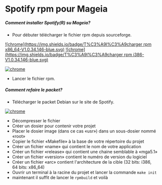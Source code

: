 # Spotify rpm pour Mageia
##### Comment installer Spotify(R) su Mageia?
- Pour débuter télécharger le fichier rpm depuis sourceforge.

[![chrome](https://img.shields.io/badge/T%C3%A9l%C3%A9charger rpm x86_64-V1.0.34.146-blue.svg)](https://sourceforge.net/projects/spotify-mageia/files/Spotify-1.0.34.146-mga6.1.x86_64.rpm/download)
[![chrome](https://img.shields.io/badge/T%C3%A9l%C3%A9charger rpm i386-V1.0.34.146-blue.svg)](https://sourceforge.net/projects/spotify-mageia/files/1.0.34.146/i386/Spotify-1.0.34.146-mga5.1.i386.rpm/download)

[![chrome](https://img.shields.io/badge/Sourceforge-V1.0.34.146-blue.svg)](https://sourceforge.net/projects/spotify-mageia/)

- Lancer le fichier rpm.

##### Comment refaire le packet?
- Télécharger le packet Debian sur le site de Spotify.

[![chrome](https://img.shields.io/badge/Liste-téléchargement-blue.svg)](http://repository.spotify.com/pool/non-free/s/spotify-client/)

- Décompresser le fichier
- Créer un dosier pour contenir votre projet
- Placer le dosier image (dans ce cas «usr») dans un sous-dosier nommé «root»
- Copier le fichier «Makefile» à la base de votre répertoire du projet
- Créer un fichier «name» qui contient le nom de votre application
- Créer un fichier «release» qui contient une chaine semblable à «mga5.1»
- Créer un fichier «version» contient le numéro de version du logiciel
- Créer un fichier «arc» contient l'architecture de la cible (32 bits: i386, 64 bits: x86_64)
- Ouvrir un terminal à la racine du projet et lancer la commande 
`make init`
- maintenant il suffit de lancer le `rpmbuild` et voilà
